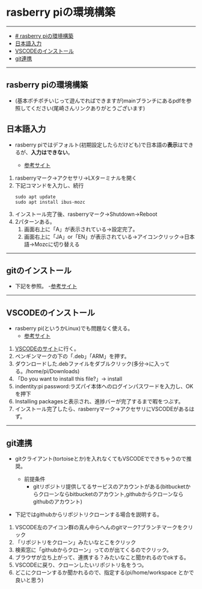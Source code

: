 # rasberry piの環境構築
---

<!-- @import "[TOC]" {cmd="toc" depthFrom=2 depthTo=6 orderedList=true} -->

<!-- code_chunk_output -->

- [# rasberry piの環境構築](#-rasberry-piの環境構築)
- [日本語入力](#日本語入力)
- [VSCODEのインストール](#vscodeのインストール)
- [git連携](#git連携)

<!-- /code_chunk_output -->

---

## rasberry piの環境構築
- (基本ポチポチいじって遊んでればできますが)mainブランチにあるpdfを参照してください(尾崎さんリンクありがとうございます)

## 日本語入力
- rasberry piではデフォルト(初期設定したらだけども)で日本語の**表示**はできるが、**入力はできない**。

  - [参考サイト](https://www.indoorcorgielec.com/resources/raspberry-pi/raspberry-pi-input-japanese/)

1. rasberryマーク→アクセサリ→LXターミナルを開く
1. 下記コマンドを入力し、続行
   ```code 
   sudo apt update
   sudo apt install ibus-mozc
1. インストール完了後、rasberryマーク→Shutdown→Reboot
1. 2パターンある。
    1. 画面右上に「A」が表示されている→設定完了。
    1. 画面右上に「JA」or「EN」が表示されている→アイコンクリック→日本語→Mozcに切り替える

---
## gitのインストール

- 下記を参照。
-[参考サイト](https://qiita.com/natacom/items/63cca20e24e3e864e485)

---

## VSCODEのインストール

- rasberry pi(というかLinux)でも問題なく使える。
    - [参考サイト](https://pimylifeup.com/raspberry-pi-visual-studio-code/)

1. [VSCODEのサイト](https://code.visualstudio.com/#alt-downloads)に行く。
1. ペンギンマークの下の「.deb」「ARM」を押す。
1. ダウンロードした.debファイルをダブルクリック(多分→に入ってる。/home/pi/Downloads)
1. 「Do you want to install this file?」→ install
1. indentity:pi password:ラズパイ本体へのログインパスワードを入力し、OKを押下
1. Installing packagesと表示され、進捗バーが完了するまで暇をつぶす。
1. インストール完了したら、rasberryマーク→アクセサリにVSCODEがあるはず。

---

## git連携

- gitクライアント(tortoiseとか)を入れなくてもVSCODEでできちゃうので推奨。
    - 前提条件
        - gitリポジトリ提供してるサービスのアカウントがある(bitbucketからクローンならbitbucketのアカウント,githubからクローンならgithubのアカウント)

- 下記ではgithubからリポジトリクローンする場合を説明する。
1. VSCODE左のアイコン群の真ん中らへんのgitマーク?ブランチマークをクリック
1. 「リポジトリをクローン」みたいなとこをクリック
1. 検索窓に「githubからクローン」ってのが出てくるのでクリック。
1. ブラウザが立ち上がって、連携する？みたいなこと聞かれるのでokする。
1. VSCODEに戻り、クローンしたいリポジトリ名をうつ。
1. どこにクローンするか聞かれるので、指定する(pi/home/workspace とかで良いと思う)

